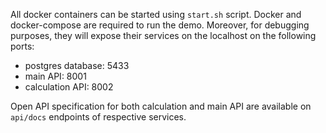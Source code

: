 All docker containers can be started using `start.sh` script. Docker and
docker-compose are required to run the demo. Moreover, for
debugging purposes, they will expose their services on the localhost on the
following ports:

- postgres database: 5433
- main API: 8001
- calculation API: 8002

Open API specification for both calculation and main API are available on
`api/docs` endpoints of respective services.
